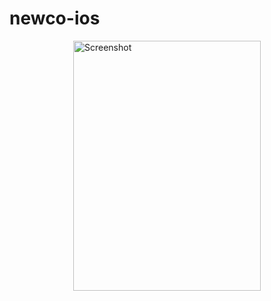 # newco-ios

<img src="https://github.com/yass8n/newco-ios/blob/master/Newco-poster.png" alt="Screenshot" title="Screenshot" style="display:block; margin: 10px auto 30px auto; width: 300px; height: 400px;" class="center">
